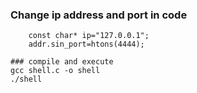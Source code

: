 ### Change ip address and port in code 
```
	const char* ip="127.0.0.1";
	addr.sin_port=htons(4444);

```
```
### compile and execute 
gcc shell.c -o shell
./shell
```
